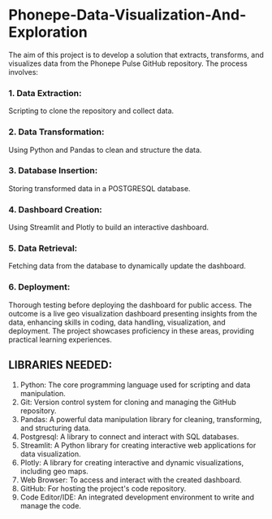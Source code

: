 # Phonepe-Data-Visualization-And-Exploration

The aim of this project is to develop a solution that extracts, transforms, and visualizes data from the Phonepe Pulse GitHub repository. The process involves:

### 1. Data Extraction: 
  Scripting to clone the repository and collect data.
### 2. Data Transformation: 
  Using Python and Pandas to clean and structure the data. 
### 3. Database Insertion: 
  Storing transformed data in a POSTGRESQL database.
### 4. Dashboard Creation: 
  Using Streamlit and Plotly to build an interactive dashboard.
### 5. Data Retrieval: 
  Fetching data from the database to dynamically update the dashboard.
### 6. Deployment: 
  Thorough testing before deploying the dashboard for public access.
    The outcome is a live geo visualization dashboard presenting insights from the data, enhancing skills in coding, data handling, visualization, and deployment. The project showcases proficiency in these areas, providing practical learning experiences.

## LIBRARIES NEEDED:

1. Python: The core programming language used for scripting and data manipulation.
2. Git: Version control system for cloning and managing the GitHub repository.
3. Pandas: A powerful data manipulation library for cleaning, transforming, and structuring data.
4. Postgresql: A library to connect and interact with SQL databases.
5. Streamlit: A Python library for creating interactive web applications for data visualization.
6. Plotly: A library for creating interactive and dynamic visualizations, including geo maps.
7. Web Browser: To access and interact with the created dashboard.
8. GitHub: For hosting the project's code repository.
9. Code Editor/IDE: An integrated development environment to write and manage the code.



